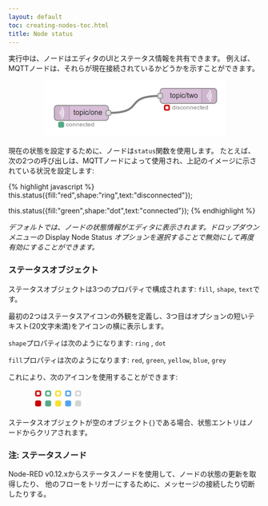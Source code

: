 ```yaml
---
layout: default
toc: creating-nodes-toc.html
title: Node status
---
```


実行中は、ノードはエディタのUIとステータス情報を共有できます。
例えば、MQTTノードは、それらが現在接続されているかどうかを示すことができます。

<div style="text-align: center">
    <img title="node status" src="images/node_status.png"/>
</div>

現在の状態を設定するために、ノードは`status`関数を使用します。
たとえば、次の2つの呼び出しは、MQTTノードによって使用され、上記のイメージに示されている状況を設定します:

{% highlight javascript %}
this.status({fill:"red",shape:"ring",text:"disconnected"});

this.status({fill:"green",shape:"dot",text:"connected"});
{% endhighlight %}

*デフォルトでは、ノードの状態情報がエディタに表示されます。ドロップダウンメニューの* Display Node Status *オプションを選択することで無効にして再度有効にすることができます。*

### ステータスオブジェクト

ステータスオブジェクトは3つのプロパティで構成されます: `fill`, `shape`, `text`です。

最初の2つはステータスアイコンの外観を定義し、3つ目はオプションの短いテキスト(20文字未満)をアイコンの横に表示します。

`shape`プロパティは次のようになります: `ring` , `dot`

`fill`プロパティは次のようになります: `red`, `green`, `yellow`, `blue`, `grey`

これにより、次のアイコンを使用することができます:

<div style="margin-left: 50px">
    <svg width="100" height="40">
       <rect x="5"  y="5" width="9" height="9" rx="2" ry="2" stroke-width="3" fill="#fff" stroke="#cc0000"/>
       <rect x="25" y="5" width="9" height="9" rx="2" ry="2" stroke-width="3" fill="#fff" stroke="#55aa88"/>
       <rect x="45" y="5" width="9" height="9" rx="2" ry="2" stroke-width="3" fill="#fff" stroke="#F9DF31"/>
       <rect x="65" y="5" width="9" height="9" rx="2" ry="2" stroke-width="3" fill="#fff" stroke="#53A3F3"/>
       <rect x="85" y="5" width="9" height="9" rx="2" ry="2" stroke-width="3" fill="#fff" stroke="#d3d3d3"/>
       <rect x="5"  y="25" width="9" height="9" rx="2" ry="2" stroke-width="3" fill="#cc0000" stroke="#cc0000"/>
       <rect x="25" y="25" width="9" height="9" rx="2" ry="2" stroke-width="3" fill="#55aa88" stroke="#55aa88"/>
       <rect x="45" y="25" width="9" height="9" rx="2" ry="2" stroke-width="3" fill="#F9DF31" stroke="#F9DF31"/>
       <rect x="65" y="25" width="9" height="9" rx="2" ry="2" stroke-width="3" fill="#53A3F3" stroke="#53A3F3"/>
       <rect x="85" y="25" width="9" height="9" rx="2" ry="2" stroke-width="3" fill="#d3d3d3" stroke="#d3d3d3"/>
    </svg>
</div>

ステータスオブジェクトが空のオブジェクト`{}`である場合、状態エントリはノードからクリアされます。

### 注: ステータスノード

Node-RED v0.12.xからステータスノードを使用して、ノードの状態の更新を取得したり、
他のフローをトリガーにするために、メッセージの接続したり切断したりする。

